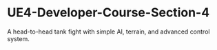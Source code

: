 # UE4-Developer-Course-Section-4
A head-to-head tank fight with simple AI, terrain, and advanced control system. 
